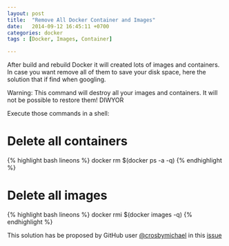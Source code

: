 ```yaml
---
layout: post
title:  "Remove All Docker Container and Images"
date:   2014-09-12 16:45:11 +0700
categories: docker
tags : [Docker, Images, Container]

---
```

After build and rebuild Docker it will created lots of images and containers. In case you want remove all of them to save your disk space, here the solution that if find when googling.

Warning: This command will destroy all your images and containers. It will not be possible to restore them! DIWYOR

Execute those commands in a shell:

# Delete all containers
{% highlight bash lineons %}
docker rm $(docker ps -a -q)
{% endhighlight %}
# Delete all images
{% highlight bash lineons %}
docker rmi $(docker images -q)
{% endhighlight %}

This solution has be proposed by GitHub user [@crosbymichael][crosbymichael] in this [issue][github-issue]

[crosbymichael]: https://github.com/crosbymichael
[github-issue]:https://github.com/dotcloud/docker/issues/928#issuecomment-23538307
